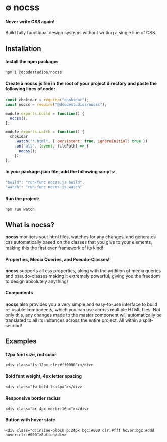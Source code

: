 # &empty; nocss

#### Never write CSS again!

Build fully functional design systems without writing a single line of CSS.

## Installation

#### Install the npm package:

```javascript
npm i @dcodestudios/nocss
```

#### Create a nocss.js file in the root of your project directory and paste the following lines of code:

```javascript
const chokidar = require("chokidar");
const nocss = require("@dcodestudios/nocss");

module.exports.build = function() {
  nocss();
};

module.exports.watch = function() {
  chokidar
    .watch("*.html", { persistent: true, ignoreInitial: true })
    .on("all", (event, filePath) => {
      nocss();
    });
};
```

#### In your package.json file, add the following scripts:

```javascript
"build": "run-func nocss.js build",
"watch": "run-func nocss.js watch"
```

#### Run the project:

```javascript
npm run watch
```

## What is nocss?

**nocss** monitors your html files, watches for any changes, and generates css automatically based on the classes that you give to your elements, making this the first ever framework of its kind!

#### Properties, Media Queries, and Pseudo-Classes!

**nocss** supports all css properties, along with the addition of media queries and pseudo-classes making it extremely powerful, giving you the freedom to design absolutely anything!

#### Components

**nocss** also provides you a very simple and easy-to-use interface to build re-usable components, which you can use across multiple HTML files. Not only this, any changes made to the master component will automatically be translated to all its instances across the entire project. All within a split-second!

## Examples

#### 12px font size, red color

`<div class="fs:12px clr:#ff0000"></div>`

#### Bold font weight, 4px letter spacing

`<div class="fw:bold ls:4px"></div>`

#### Responsive border radius

`<div class="br:4px md:br:16px"></div>`

#### Button with hover state

`<div class="d:inline-block p:24px bgc:#000 clr:#fff hover:bgc:#ddd hover:clr:#000">Button/div>`
